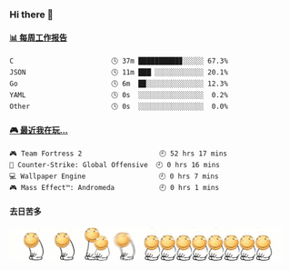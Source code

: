 ### Hi there 👋  

 <!-- waka-box start -->
#### <a href="https://gist.github.com/51d75cccce903a25b1f8cd7ca9d3a329" target="_blank">📊 每周工作报告</a>
```text
C                        🕓 37m ██████████▊░░░░░ 67.3%
JSON                     🕓 11m ███▏░░░░░░░░░░░░ 20.1%
Go                       🕓 6m  █▉░░░░░░░░░░░░░░ 12.3%
YAML                     🕓 0s  ░░░░░░░░░░░░░░░░  0.2%
Other                    🕓 0s  ░░░░░░░░░░░░░░░░  0.0%
```
<!-- Powered by https://github.com/journey-ad/waka-box-go . -->
<!-- waka-box end -->


 <!-- steam-box start -->
#### <a href="https://gist.github.com/3b0d2519577a02ab95e5d0d7ca4fa814" target="_blank">🎮 最近我在玩…</a>
```text
🎮 Team Fortress 2                   🕘 52 hrs 17 mins
🔫 Counter-Strike: Global Offensive  🕘 0 hrs 16 mins
💻 Wallpaper Engine                  🕘 0 hrs 7 mins
🎮 Mass Effect™: Andromeda           🕘 0 hrs 1 mins
```
<!-- Powered by https://github.com/YouEclipse/steam-box . -->
<!-- steam-box end -->

#### 去日苦多
![](990672b3e82963502a597c34e55546b5.gif)


<!--
**oneto1/oneto1** is a ✨ _special_ ✨ repository because its `README.md` (this file) appears on your GitHub profile.

Here are some ideas to get you started:

- 🔭 I’m currently working on ...
- 🌱 I’m currently learning ...
- 👯 I’m looking to collaborate on ...
- 🤔 I’m looking for help with ...
- 💬 Ask me about ...
- 📫 How to reach me: ...
- 😄 Pronouns: ...
- ⚡ Fun fact: ...
-->
